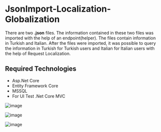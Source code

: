 # JsonImport-Localization-Globalization
There are two **.json** files. The information contained in these two files was imported with the help of an endpoint(helper). The files contain information in Turkish and Italian. After the files were imported, it was possible to query the information in Turkish for Turkish users and Italian for Italian users with the help of Request Localization.

## Required Technologies
- Asp.Net Core
- Entity Framework Core
- MSSQL
- For UI Test .Net Core MVC

![image](https://user-images.githubusercontent.com/32266891/123813091-491e9a80-d8fd-11eb-8f1c-d80fbbaf56e9.png)

![image](https://user-images.githubusercontent.com/32266891/123813349-7ec38380-d8fd-11eb-8552-8a876e321c3d.png)

![image](https://user-images.githubusercontent.com/32266891/123813375-85ea9180-d8fd-11eb-8806-ccc8fd30ffe9.png)
